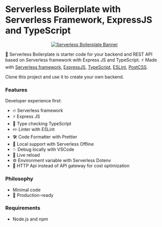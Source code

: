 # Serverless Boilerplate with Serverless Framework, ExpressJS and TypeScript

<p align="center">
  <a href="https://creativedesignsguru.com/"><img src="https://repository-images.githubusercontent.com/341987132/6a6a5100-777a-11eb-8b21-8c8c71881eb2" alt="Serverless Boilerplate Banner"></a>
</p>

🚀 Serverless Boilerplate is starter code for your backend and REST API based on Serverless framework with Express JS and TypeScript. ⚡️ Made with [Serverless framework](https://www.serverless.com), [ExpressJS](http://expressjs.com), [TypeScript](https://www.typescriptlang.org), [ESLint](https://eslint.org), [PostCSS](https://postcss.org).

Clone this project and use it to create your own backend.

### Features

Developer experience first:

- 🔥 Serverless framework
- ⚡️ Express JS
- 🎉 Type checking TypeScript
- ✏️ Linter with ESLint
- 🛠 Code Formatter with Prettier
- 📖 Local support with Serverless Offline
- ✨ Debug locally with VSCode
- 💨 Live reload
- ⚙️ Environment variable with Serverless Dotenv
- 🦊 HTTP Api instead of API gateway for cost optimization

### Philosophy

- Minimal code
- 🚀 Production-ready

### Requirements

- Node.js and npm

